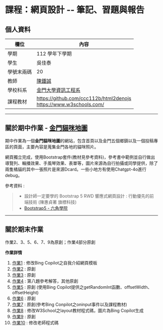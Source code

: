 # 課程：網頁設計 -- 筆記、習題與報告

## 個人資料
欄位 | 內容
-----|--------
學期 | 112 學年下學期
學生 |  吳佳泰
學號末兩碼 | 20
教師 | [陳鍾誠](https://www.nqu.edu.tw/educsie/index.php?act=blog&code=list&ids=4)
學校科系 | [金門大學資訊工程系](https://www.nqu.edu.tw/educsie/index.php)
課程教材 | https://github.com/ccc112b/html2denojs <br/> https://www.w3schools.com/

---

## 關於期中作業 - [金門貓咪地圖](https://taitaiwu.github.io/wp/Midterm%20Homework/%E6%9C%9F%E4%B8%AD%E4%BD%9C%E6%A5%AD.html)

期中作業為一個**金門貓咪地圖**的網站，包含首頁以及金門五個鄉鎮以及一個投稿專區的頁面，主要內容是蒐集金門各地的貓咪照片。  

網頁獨立完成，使用Bootstrap套件(教材見參考資料)，參考書中範例並自行做出導覽列、輪播效果、手風琴效果、表單等，圖片來源為自行拍攝或同學提供，除了兩隻橘貓的其中一張照片是來源Dcard。一些小地方有使用Chatgpt-4o進行debug。

參考資料 :  
> *  設計師一定要學的 Bootstrap 5 RWD 響應式網頁設計 : 行動優先的前端技術 (陳惠貞著 旗標科技)  
> * [Bootstrap5 - 六角學院](https://bootstrap5.hexschool.com/docs/5.1/getting-started/introduction/)

---

## 關於期末作業

作業2、3、5、6、7、9為原創；作業4部分原創  

**作業詳情**
1. [作業1](https://github.com/taitaiwu/wp/tree/master/homework1) : 修改Bing Copilot之自我介紹網頁模板
2. [作業2](https://github.com/taitaiwu/wp/tree/master/homework2) : 原創
3. [作業3](https://github.com/taitaiwu/wp/tree/master/Homework3)  : 原創
4. [作業4](https://github.com/taitaiwu/wp/tree/master/Homework4)  : 第八題參考解答，其他原創
5. [作業5](https://github.com/taitaiwu/wp/tree/master/Homework5)  : 原創 (使用Bing Copilot提供之getRandomInt函數、offsetWidth、offsetHeight)
6. [作業6](https://github.com/taitaiwu/wp/tree/master/Homework6)  : 原創
7. [作業7](https://github.com/taitaiwu/wp/tree/master/Homework7)  : 原創(參考Bing Conpilot之oninput事件以及課程教材)
8. [作業8](https://github.com/taitaiwu/wp/tree/master/Homework8)  : 修改W3School之layout教材程式碼，圖片為Bing Copilot生成
9. [作業9](https://github.com/taitaiwu/wp/tree/master/Homework9)  : 原創
10. [作業10](https://github.com/taitaiwu/wp/tree/master/Homework10)  : 修改老師程式碼